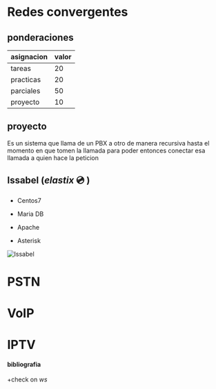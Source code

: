 # Redes convergentes

## ponderaciones

| asignacion | valor |
| ---------- | ----- |
| tareas     | 20    |
| practicas  | 20    |
| parciales  | 50    |
| proyecto   | 10    |

## proyecto

Es un sistema que llama de un PBX a otro de manera recursiva hasta el momento en que tomen la llamada para poder entonces conectar esa llamada a quien hace la peticion

## Issabel (*elastix* :cd: )

+ Centos7

+ Maria DB

+ Apache

+ Asterisk

![Issabel](/home/josuer08/Desktop/issabel.png)

# PSTN

# VoIP

# IPTV

#### bibliografia

+check on *ws*
